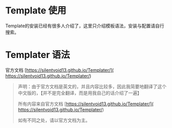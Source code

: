 # Template 使用

Template的安装已经有很多人介绍了，这里只介绍模板语法，安装与配置请自行搜索。

# Templater 语法

官方文档 [https://silentvoid13.github.io/Templater/]( https://silentvoid13.github.io/Templater/)

> 声明：由于官方文档是英文的，并且内容比较多，因此我简要地翻译了这个中文版的，【并不是完全翻译，而是用我自己的话介绍了一遍】
> 
> 所有内容来自官方文档  [https://silentvoid13.github.io/Templater/]( https://silentvoid13.github.io/Templater/)
> 
> 如有不同之处，请以官方文档为主。


